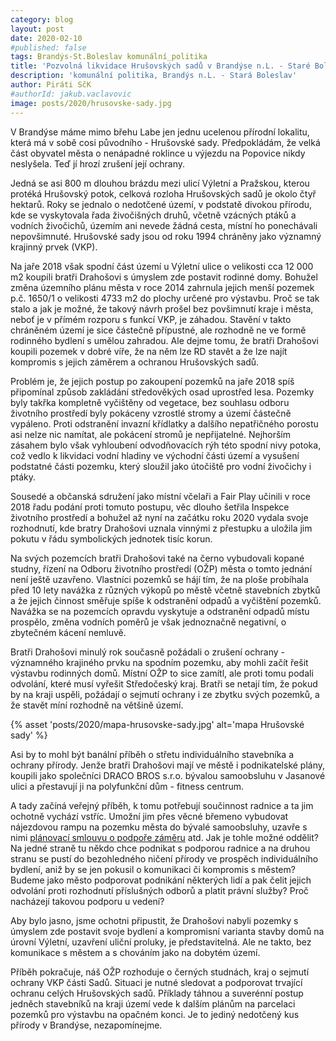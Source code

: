 ```yaml
---
category: blog
layout: post
date: 2020-02-10
#published: false
tags: Brandýs-St.Boleslav komunální_politika
title: 'Pozvolná likvidace Hrušovských sadů v Brandýse n.L. - Staré Boleslavi'
description: 'komunální politika, Brandýs n.L. - Stará Boleslav'
author: Piráti SčK
#authorId: jakub.vaclavovic
image: posts/2020/hrusovske-sady.jpg
---
```

V Brandýse máme mimo břehu Labe jen jednu ucelenou přírodní lokalitu, která má v sobě cosi původního - Hrušovské sady. Předpokládám, že velká část obyvatel města o nenápadné roklince u výjezdu na Popovice nikdy neslyšela. Teď jí hrozí zrušení její ochrany.

Jedná se asi 800 m dlouhou brázdu mezi ulicí Výletní a Pražskou, kterou protéká Hrušovský potok, celková rozloha Hrušovských sadů je okolo čtyř hektarů. Roky se jednalo o nedotčené území, v podstatě divokou přírodu, kde se vyskytovala řada živočišných druhů, včetně vzácných ptáků a vodních živočichů, územím ani nevede žádná cesta, místní ho ponechávali nepovšimnuté. Hrušovské sady jsou od roku 1994 chráněny jako významný krajinný prvek (VKP).

Na jaře 2018 však spodní část území u Výletní ulice o velikosti cca 12 000 m2 koupili bratři Drahošovi s úmyslem zde postavit rodinné domy. Bohužel změna územního plánu města v roce 2014 zahrnula jejich menší pozemek p.č. 1650/1 o velikosti 4733 m2 do plochy určené pro výstavbu. Proč se tak stalo a jak je možné, že takový návrh prošel bez povšimnutí kraje i města, neboť je v přímém rozporu s funkcí VKP, je záhadou. Stavění v takto chráněném území je sice částečně přípustné, ale rozhodně ne ve formě rodinného bydlení s umělou zahradou. Ale dejme tomu, že bratři Drahošovi koupili pozemek v dobré víře, že na něm lze RD stavět a že lze najít kompromis s jejich záměrem a ochranou Hrušovských sadů.

Problém je, že jejich postup po zakoupení pozemků na jaře 2018 spíš připomínal způsob zakládání středověkých osad uprostřed lesa. Pozemky byly takřka kompletně vyčištěny od vegetace, bez souhlasu odboru životního prostředí byly pokáceny vzrostlé stromy a území částečně vypáleno. Proti odstranění invazní křídlatky a dalšího nepatřičného porostu asi nelze nic namítat, ale pokácení stromů je nepřijatelné. Nejhorším zásahem bylo však vyhloubení odvodňovacích rýh této spodní nivy potoka, což vedlo k likvidaci vodní hladiny ve východní části území a vysušení podstatné části pozemku, který sloužil jako útočiště pro vodní živočichy i ptáky.

Sousedé a občanská sdružení jako místní včelaři a Fair Play učinili v roce 2018 řadu podání proti tomuto postupu, věc dlouho šetřila Inspekce životního prostředí a bohužel až nyní na začátku roku 2020 vydala svoje rozhodnutí, kde bratry Drahošovi uznala vinnými z přestupku a uložila jim pokutu v řádu symbolických jednotek tisíc korun.

Na svých pozemcích bratři Drahošovi také na černo vybudovali kopané studny, řízení na Odboru životního prostředí (OŽP) města o tomto jednání není ještě uzavřeno. Vlastníci pozemků se hájí tím, že na ploše probíhala před 10 lety navážka z různých výkopů po městě včetně stavebních zbytků a že jejich činnost směřuje spíše k odstranění odpadů a vyčištění pozemků. Navážka se na pozemcích opravdu vyskytuje a odstranění odpadů místu prospělo, změna vodních poměrů je však jednoznačně negativní, o zbytečném kácení nemluvě.

Bratři Drahošovi minulý rok současně požádali o zrušení ochrany - významného krajiného prvku na spodním pozemku, aby mohli začít řešit výstavbu rodinných domů. Místní OŽP to sice zamítl, ale proti tomu podali odvolání, které musí vyřešit Středočeský kraj. Bratři se netají tím, že pokud by na kraji uspěli, požádají o sejmutí ochrany i ze zbytku svých pozemků, a že stavět míní rozhodně na většině území.

{% asset 'posts/2020/mapa-hrusovske-sady.jpg' alt='mapa Hrušovské sady' %}

Asi by to mohl být banální příběh o střetu individuálního stavebníka a ochrany přírody. Jenže bratři Drahošovi mají ve městě i podnikatelské plány, koupili jako společníci DRACO BROS s.r.o. bývalou samoobsluhu v Jasanové ulici a přestavují ji na polyfunkční dům - fitness centrum.

A tady začíná veřejný příběh, k tomu potřebují součinnost radnice a ta jim ochotně vychází vstříc. Umožní jim přes věcné břemeno vybudovat nájezdovou rampu na pozemku města do bývalé samoobsluhy, uzavře s nimi [plánovací smlouvu o podpoře záměru](https://www.hlidacstatu.cz/hledat?q=ico:06180655) atd. Jak je tohle možné oddělit? Na jedné straně tu někdo chce podnikat s podporou radnice a na druhou stranu se pustí do bezohledného ničení přírody ve prospěch individuálního bydlení, aniž by se jen pokusil o komunikaci či kompromis s městem? Budeme jako město podporovat podnikání některých lidí a pak čelit jejich odvolání proti rozhodnutí příslušných odborů a platit právní služby? Proč nacházejí takovou podporu u vedení?

Aby bylo jasno, jsme ochotni připustit, že Drahošovi nabyli pozemky s úmyslem zde postavit svoje bydlení a kompromisní varianta stavby domů na úrovní Výletní, uzavření uliční proluky, je představitelná. Ale ne takto, bez komunikace s městem a s chováním jako na dobytém území.

Příběh pokračuje, náš OŽP rozhoduje o černých studnách, kraj o sejmutí ochrany VKP části Sadů. Situaci je nutné sledovat a podporovat trvající ochranu celých Hrušovských sadů. Příklady táhnou a suverénní postup jedněch stavebníků na kraji území vede k dalším plánům na parcelaci pozemků pro výstavbu na opačném konci. Je to jediný nedotčený kus přírody v Brandýse, nezapomínejme.
